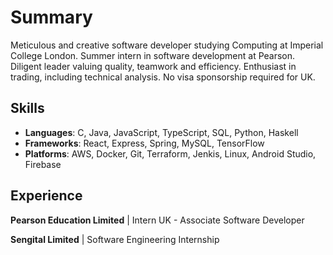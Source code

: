 # Summary

Meticulous and creative software developer studying Computing at Imperial College London. Summer intern in software development at Pearson. Diligent leader valuing quality, teamwork and efficiency. Enthusiast in trading, including technical analysis. No visa sponsorship required for UK.

## Skills

- **Languages**: C, Java, JavaScript, TypeScript, SQL, Python, Haskell
- **Frameworks**: React, Express, Spring, MySQL, TensorFlow
- **Platforms**: AWS, Docker, Git, Terraform, Jenkis, Linux, Android Studio, Firebase

## Experience

**Pearson Education Limited** | Intern UK - Associate Software Developer

**Sengital Limited** | Software Engineering Internship
